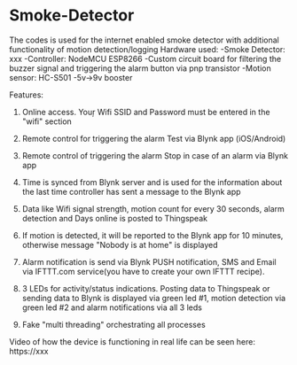 # Smoke-Detector

The codes is used for the internet enabled smoke detector with additional functionality of motion detection/logging
Hardware used:
-Smoke Detector: xxx
-Controller: NodeMCU ESP8266
-Custom circuit board for filtering the buzzer signal and triggering the alarm button via pnp transistor
-Motion sensor: HC-S501
-5v->9v booster 

Features:

1) Online access. Youŗ Wifi SSID and Password must be entered in the "wifi" section

2) Remote control for triggering the alarm Test via Blynk app (iOS/Android)

3) Remote control of triggering the alarm Stop in case of an alarm via Blynk app

4) Time is synced from Blynk server and is used for the information about the last time controller has sent a message to the Blynk app

5) Data like Wifi signal strength, motion count for every 30 seconds, alarm detection and Days online is posted to Thingspeak 

6) If motion is detected, it will be reported to the Blynk app for 10 minutes, otherwise message "Nobody is at home" is displayed 

7) Alarm notification is send via Blynk PUSH notification, SMS and Email via IFTTT.com service(you have to create your own IFTTT recipe).

8) 3 LEDs for activity/status indications. Posting data to Thingspeak or sending data to Blynk is displayed via green led #1, motion detection via green led #2 and alarm notifications via all 3 leds

9) Fake "multi threading" orchestrating all processes

Video of how the device is functioning in real life can be seen here: https://xxx
